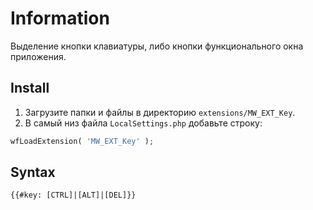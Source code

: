 # Information

Выделение кнопки клавиатуры, либо кнопки функционального окна приложения.

## Install

1. Загрузите папки и файлы в директорию `extensions/MW_EXT_Key`.
2. В самый низ файла `LocalSettings.php` добавьте строку:

```php
wfLoadExtension( 'MW_EXT_Key' );
```

## Syntax

```html
{{#key: [CTRL]|[ALT]|[DEL]}}
```

